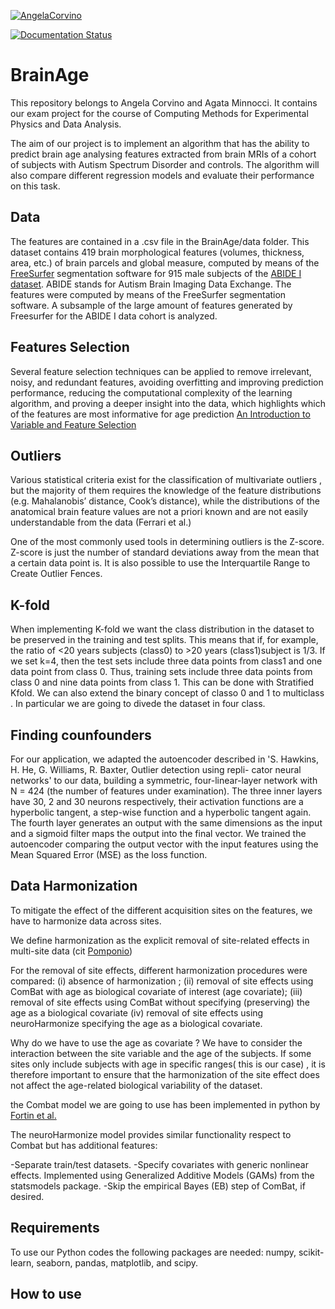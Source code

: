 
[![AngelaCorvino](https://circleci.com/gh/AngelaCorvino/BrainAge.svg?style=shield)](https://app.circleci.com/pipelines/github/AngelaCorvino/BrainAge?branch=main&filter=all)

[![Documentation Status](https://readthedocs.org/projects/brainage/badge/?version=latest)](https://brainage.readthedocs.io/en/latest/?badge=latest)


# BrainAge

This repository belongs to Angela Corvino and Agata Minnocci. It contains our exam project for the course of Computing Methods for Experimental Physics and Data Analysis.

The aim of our project is to implement an algorithm that has the ability to predict brain age analysing features extracted from brain MRIs of a cohort of subjects with Autism Spectrum Disorder and controls. The algorithm will also compare different regression models and evaluate their performance on this task.

## Data

The features are contained in a .csv file in the BrainAge/data folder.
This dataset contains 419 brain morphological features (volumes, thickness, area, etc.) of brain parcels and global measure, computed by means of the [FreeSurfer](https://surfer.nmr.mgh.harvard.edu/) segmentation software for 915 male subjects of the [ABIDE I dataset](http://fcon_1000.projects.nitrc.org/indi/abide/). ABIDE stands for Autism Brain Imaging Data Exchange.
The features were computed by means of the FreeSurfer segmentation software. A subsample of the large amount of features generated by Freesurfer for the ABIDE I data cohort is analyzed.

## Features Selection

Several feature selection techniques can be applied to remove irrelevant, noisy, and redundant features, avoiding overfitting and improving prediction performance, reducing the computational complexity of the learning algorithm, and proving a deeper insight into the data, which highlights which of the features are most informative for age prediction [An Introduction to Variable and Feature Selection](https://www.jmlr.org/papers/volume3/guyon03a/guyon03a.pdf?ref=driverlayer.com/web)

## Outliers
Various statistical criteria exist for the classification of multivariate outliers , but the majority of them requires the knowledge of the feature distributions (e.g. Mahalanobis’ distance, Cook’s distance), while the distributions of the anatomical brain feature values are not a priori known and are not easily understandable from the data (Ferrari et al.)

One of the most commonly used tools in determining outliers is the Z-score. Z-score is just the number of standard deviations away from the mean that a certain data point is.
It is also possible to use the Interquartile Range to Create Outlier Fences.

## K-fold


When implementing K-fold we want the class distribution in the dataset to be preserved in the training and test splits. This means that if, for example, the ratio of <20 years subjects (class0) to >20 years (class1)subject is 1/3. If we set k=4, then the test sets include three data points from class1 and one data point from class 0. Thus, training sets include three data points from class 0 and nine data points from class 1.
This can be done with Stratified Kfold.
We can also extend the binary concept of classo 0 and 1 to multiclass . In particular we are going to divede the dataset in four class.
## Finding counfounders

For our application, we adapted the autoencoder described in 'S. Hawkins, H. He, G. Williams, R. Baxter, Outlier detection using repli-
 cator neural networks' to our data, building a symmetric, four-linear-layer network with N = 424 (the number of features under examination). The three inner layers have 30, 2 and 30 neurons respectively, their activation functions are a hyperbolic tangent, a step-wise function and a hyperbolic tangent again. The fourth layer generates an output with the same dimensions as the input and a sigmoid filter maps the output into the final vector. We trained the autoencoder comparing the output vector with the input features using the Mean Squared Error (MSE) as the loss function.
 
## Data Harmonization 


To mitigate the effect of the different acquisition sites on the features, we have to harmonize data across sites. 

We define harmonization as the explicit removal of site-related effects in multi-site data (cit [Pomponio](https://www.sciencedirect.com/science/article/pii/S1053811919310419?via%3Dihub#!))




For the removal of site effects, different harmonization procedures were compared:
(i) absence of harmonization ;
(ii) removal of site effects using ComBat with age as biological covariate of interest (age covariate);
(iii) removal of site effects using ComBat without specifying (preserving) the age as a biological covariate 
(iv) removal of site effects using neuroHarmonize  specifying the age as a biological covariate.

Why do we have to use the age as covariate ?
We have to consider the interaction between the site variable and the age of the subjects.
If some sites only include subjects with age in specific ranges( this is our case) , it is therefore important to ensure that the harmonization of the site effect does not affect the age-related biological variability of the dataset.


the Combat model we are going to use has been implemented in python by [Fortin et al.](https://www.sciencedirect.com/science/article/abs/pii/S105381191730931X)

The neuroHarmonize model provides similar functionality respect to Combat but has  additional features:

-Separate train/test datasets.
-Specify covariates with generic nonlinear effects. Implemented using Generalized Additive Models (GAMs) from the statsmodels package.
-Skip the empirical Bayes (EB) step of ComBat, if desired.

## Requirements

To use our Python codes the following packages are needed: numpy, scikit-learn, seaborn, pandas, matplotlib, and scipy.

## How to use
